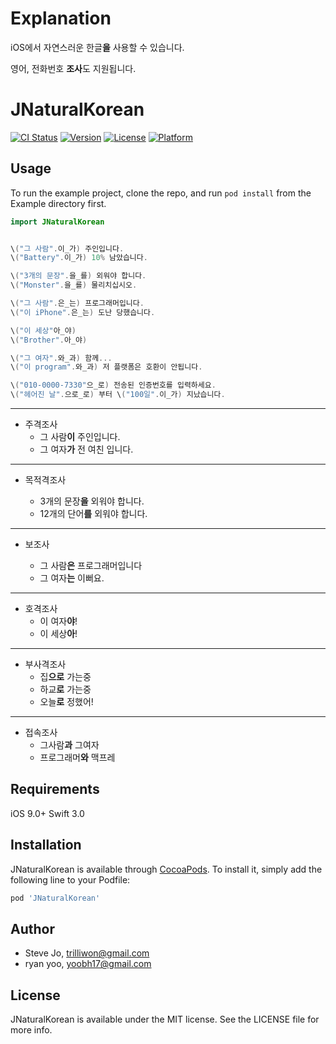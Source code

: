 # Explanation

iOS에서 자연스러운 한글**을** 사용할 수 있습니다.

영어, 전화번호 **조사**도 지원됩니다.

# JNaturalKorean

[![CI Status](http://img.shields.io/travis/trillione/JNaturalKorean.svg?style=flat)](https://travis-ci.org/trillione/JNaturalKorean)
[![Version](https://img.shields.io/cocoapods/v/JNaturalKorean.svg?style=flat)](http://cocoapods.org/pods/JNaturalKorean)
[![License](https://img.shields.io/cocoapods/l/JNaturalKorean.svg?style=flat)](http://cocoapods.org/pods/JNaturalKorean)
[![Platform](https://img.shields.io/cocoapods/p/JNaturalKorean.svg?style=flat)](http://cocoapods.org/pods/JNaturalKorean)

## Usage

To run the example project, clone the repo, and run `pod install` from the Example directory first.
```Swift
import JNaturalKorean


\("그 사람".이_가) 주인입니다.
\("Battery".이_가) 10% 남았습니다.

\("3개의 문장".을_를) 외워야 합니다.
\("Monster".을_를) 물리치십시오.

\("그 사람".은_는) 프로그래머입니다.
\("이 iPhone".은_는) 도난 당했습니다.

\("이 세상"아_야)
\("Brother".아_야)

\("그 여자".와_과) 함께... 
\("이 program".와_과) 저 플랫폼은 호환이 안됩니다.

\("010-0000-7330"으_로) 전송된 인증번호를 입력하세요.
\("헤어진 날".으로_로) 부터 \("100일".이_가) 지났습니다.

```
---
- 주격조사
    * 그 사람**이** 주인입니다.
    * 그 여자**가** 전 여친 입니다.
    
---
- 목적격조사

    - 3개의 문장**을** 외워야 합니다.
    - 12개의 단어**를** 외워야 합니다.
    
---
- 보조사

    - 그 사람**은** 프로그래머입니다
    - 그 여자**는** 이뻐요.
    
---
- 호격조사
    - 이 여자**야**!
    - 이 세상**아**!
    
---
- 부사격조사
    - 집**으로** 가는중
    - 하교**로** 가는중
    - 오늘**로** 정했어!
    
---
- 접속조사
    - 그사람**과** 그여자
    - 프로그래머**와** 맥프레
    

## Requirements

iOS 9.0+
Swift 3.0

## Installation

JNaturalKorean is available through [CocoaPods](http://cocoapods.org). To install
it, simply add the following line to your Podfile:

```ruby
pod 'JNaturalKorean'
```

## Author

- Steve Jo, trilliwon@gmail.com
- ryan yoo, yoobh17@gmail.com

## License

JNaturalKorean is available under the MIT license. See the LICENSE file for more info.
